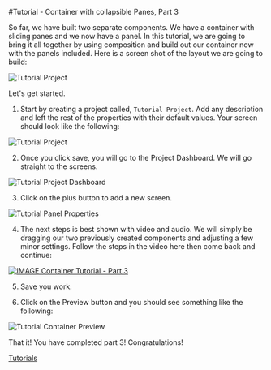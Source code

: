 #Tutorial - Container with collapsible Panes, Part 3

So far, we have built two separate components. We have a container with sliding panes and we now have a panel. In this tutorial, we are going to bring it all together by using composition and build out our container now with the panels included. Here is a screen shot of the layout we are going to build:

![Tutorial Project](images/tutorials/tutorial-container-panel.png)


Let's get started.

1. Start by creating a project called, `Tutorial Project`. Add any description and left the rest of the properties with their default values. Your screen should look like the following:

  ![Tutorial Project](images/tutorials/tutorial-project.png)

2. Once you click save, you will go to the Project Dashboard. We will go straight to the screens.

  ![Tutorial Project Dashboard](images/tutorials/tutorial-project-dashboard.png)

3. Click on the plus button to add a new screen.

  ![Tutorial Panel Properties](images/tutorials/tutorial-container-panel-properties.png)

4. The next steps is best shown with video and audio. We will simply be dragging our two previously created components and adjusting a few minor settings. Follow the steps in the video here then come back and continue:

  [![IMAGE Container Tutorial - Part 3](http://img.youtube.com/vi/oFCp5eumpW4/0.jpg)](http://www.youtube.com/watch?v=oFCp5eumpW4)

5. Save you work.

6. Click on the Preview button and you should see something like the following:

  ![Tutorial Container Preview](images/tutorials/tutorial-container-panel-preview.gif)

That it! You have completed part 3! Congratulations!

[ Tutorials ](tutorials/tutorials)

